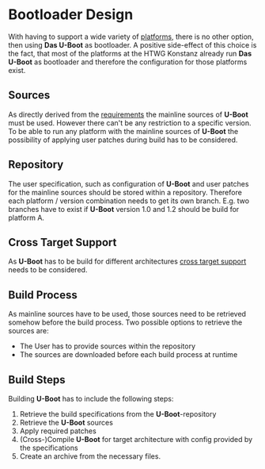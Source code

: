 # Bootloader Design
With having to support a wide variety of [platforms](../requirements.md), there
is no other option, then using **Das U-Boot** as bootloader. A positive
side-effect of this choice is the fact, that most of the platforms at the HTWG
Konstanz already run **Das U-Boot** as bootloader and therefore the
configuration for those platforms exist.
 
## Sources 
As directly derived from the [requirements](../requirements.md) the mainline
sources of **U-Boot** must be used. However there can't be any restriction to a
specific version. To be able to run any platform with the mainline sources of
**U-Boot** the possibility of applying user patches during build has to be
considered.
 
## Repository
The user specification, such as configuration of **U-Boot** and user patches for
the mainline sources should be stored within a repository. Therefore each platform /
version combination needs to get its own branch. E.g. two branches have to
exist if **U-Boot** version 1.0 and 1.2 should be build for platform A.

## Cross Target Support
As **U-Boot** has to be build for different architectures [cross
target support](../design.md#cross-target-support) needs to be considered. 

## Build Process
As mainline sources have to be used, those sources need to be retrieved somehow
before the build process. Two possible options to retrieve the sources are:

* The User has to provide sources within the repository
* The sources are downloaded before each build process at runtime

## Build Steps
Building **U-Boot** has to include the following steps:

1. Retrieve the build specifications from the **U-Boot**-repository
1. Retrieve the **U-Boot** sources
1. Apply required patches
1. (Cross-)Compile **U-Boot** for target architecture with config provided by
   the specifications
2. Create an archive from the necessary files.

